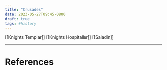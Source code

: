 ```yaml
---
title: "Crusades"
date: 2023-05-27T09:45-0800
draft: true
tags: #history
---
```


[[Knights Templar]]
[[Knights Hospitaller]]
[[Saladin]]

---
# References
